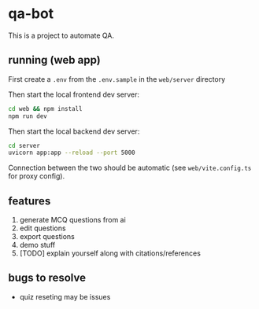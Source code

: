 # qa-bot

This is a project to automate QA.

## running (web app)

First create a `.env` from the `.env.sample` in the `web/server` directory

Then start the local frontend dev server:

```sh
cd web && npm install
npm run dev
```

Then start the local backend dev server:

```sh
cd server
uvicorn app:app --reload --port 5000
```

Connection between the two should be automatic (see `web/vite.config.ts` for proxy config).

## features
1. generate MCQ questions from ai
2. edit questions
3. export questions
4. demo stuff
5. [TODO] explain yourself along with citations/references

## bugs to resolve
- quiz reseting may be issues
